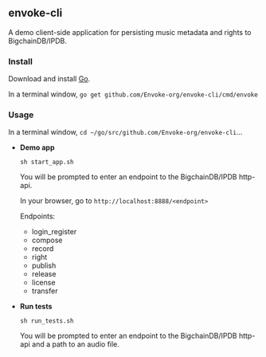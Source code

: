## envoke-cli

A demo client-side application for persisting music metadata and rights to BigchainDB/IPDB.

### Install 

Download and install [Go](https://golang.org/dl/).

In a terminal window, `go get github.com/Envoke-org/envoke-cli/cmd/envoke`

### Usage

In a terminal window, `cd ~/go/src/github.com/Envoke-org/envoke-cli`...

* **Demo app**
	
	`sh start_app.sh` 

	You will be prompted to enter an endpoint to the BigchainDB/IPDB http-api. 

	In your browser, go to `http://localhost:8888/<endpoint>`
    
    Endpoints:  		
    - login_register
    - compose
    - record
    - right
    - publish
    - release
    - license
    - transfer

*  **Run tests**

	`sh run_tests.sh`

	You will be prompted to enter an endpoint to the BigchainDB/IPDB http-api and a path to an audio file.